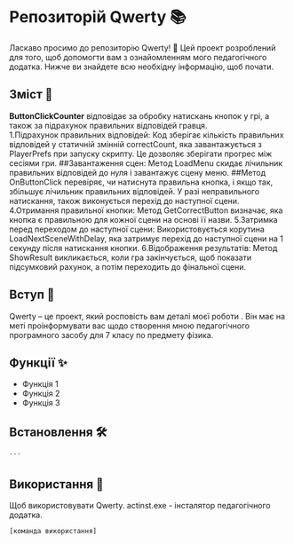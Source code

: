 # Репозиторій Qwerty 📚

Ласкаво просимо до репозиторію Qwerty! 🎉 Цей проект розроблений для того, щоб допомогти вам з ознайомленням мого педагогічного додатка. Нижче ви знайдете всю необхідну інформацію, щоб почати.

## Зміст 📑
**ButtonClickCounter** відповідає за обробку натискань кнопок у грі, а також за підрахунок правильних відповідей гравця. <br> 
1.Підрахунок правильних відповідей:
Код зберігає кількість правильних відповідей у статичній змінній correctCount, яка завантажується з PlayerPrefs при запуску скрипту. Це дозволяє зберігати прогрес між сесіями гри.
##Завантаження сцен:
Метод LoadMenu скидає лічильник правильних відповідей до нуля і завантажує сцену меню.
##Метод OnButtonClick перевіряє, чи натиснута правильна кнопка, і якщо так, збільшує лічильник правильних відповідей. У разі неправильного натискання, також виконується перехід до наступної сцени.
4.Отримання правильної кнопки:
Метод GetCorrectButton визначає, яка кнопка є правильною для кожної сцени на основі її назви.
5.Затримка перед переходом до наступної сцени:
Використовується корутина LoadNextSceneWithDelay, яка затримує перехід до наступної сцени на 1 секунду після натискання кнопки.
6.Відображення результатів:
Метод ShowResult викликається, коли гра закінчується, щоб показати підсумковий рахунок, а потім переходить до фінальної сцени.
## Вступ 🌟
Qwerty – це проект, який росповість вам деталі моєї роботи . Він має на меті проінформувати вас щодо створення мною педагогічного програмного засобу для 7 класу по предмету фізика.

## Функції ✨
- Функція 1
- Функція 2
- Функція 3

## Встановлення 🛠

    ```

## Використання 🚀
Щоб використовувати Qwerty.
actinst.exe - інсталятор педагогічного додатка.
```sh
[команда використання]
